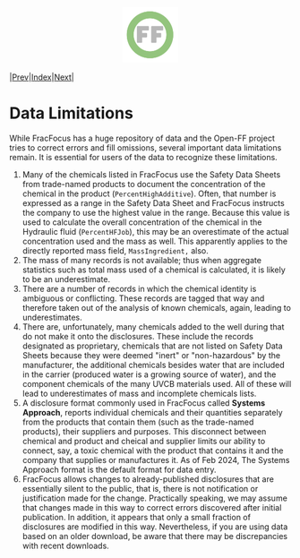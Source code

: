 <center> <img src="images/header_logo.png" width="100"/></center>
<!-- this is a test of a comment 
To do:
--->

|[Prev](Open-FF_overview.md)|[Index](Top.md)|[Next](Resolving_chemical_identity.md)|
# Data Limitations

While FracFocus has a huge repository of data and the Open-FF project tries to correct errors and fill omissions, several important data limitations remain.  It is essential for users of the data to recognize these limitations.

1. Many of the chemicals listed in FracFocus use the Safety Data Sheets from trade-named products to document the concentration of the chemical in the product (`PercentHighAdditive`).  Often, that number is expressed as a range in the Safety Data Sheet and FracFocus instructs the company to use the highest value in the range.  Because this value is used to calculate the overall concentration of the chemical in the Hydraulic fluid (`PercentHFJob`), this may be an overestimate of the actual concentration used and the mass as well.  This apparently applies to the directly reported mass field, `MassIngredient,` also.
2. The mass of many records is not available; thus when aggregate statistics such as total mass used of a chemical is calculated, it is likely to be an underestimate.
3. There are a number of records in which the chemical identity is ambiguous or conflicting.  These records are tagged that way and therefore taken out of the analysis of known chemicals, again, leading to underestimates.
4. There are, unfortunately, many chemicals added to the well during that do not make it onto the disclosures.  These include the records designated as proprietary, chemicals that are not listed on Safety Data Sheets because they were deemed "inert" or "non-hazardous" by the manufacturer, the additional chemicals besides water that are included in the carrier (produced water is a growing source of water), and the component chemicals of the many UVCB materials used.  All of these will lead to underestimates of mass and incomplete chemicals lists.
5. A disclosure format commonly used in FracFocus called **Systems Approach**, reports individual chemicals and their quantities separately from the products that contain them (such as the trade-named products), their suppliers and purposes.  This disconnect between chemical and product and cheical and supplier limits our ability to connect, say, a toxic chemical with the product that contains it and the company that supplies or manufactures it.  As of Feb 2024, The Systems Approach format is the default format for data entry.
6. FracFocus allows changes to already-published disclosures that are essentially silent to the public, that is, there is not notification or justification made for the  change. Practically speaking, we may assume that changes made in this way to correct errors discovered after initial publication. In addition, it appears that only a small fraction of disclosures are modified in this way. Nevertheless, if you are using data based on an older download, be aware that there may be discrepancies with recent downloads. 
